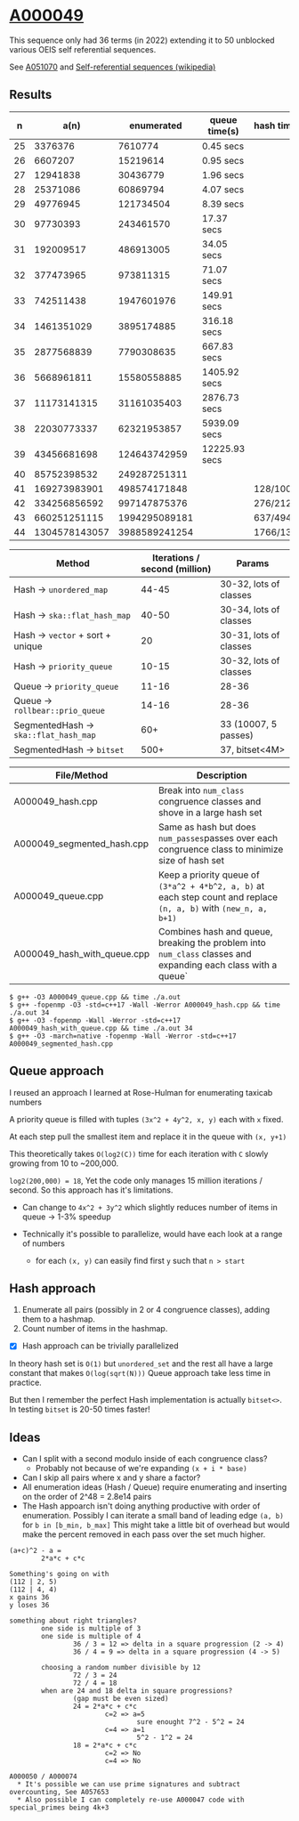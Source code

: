 # [A000049](https://oeis.org/A000049)

This sequence only had 36 terms (in 2022) extending it to 50 unblocked various OEIS self referential sequences.

See [A051070](https://oeis.org/A051070) and
[Self-referential sequences (wikipedia)](https://en.wikipedia.org/wiki/On-Line_Encyclopedia_of_Integer_Sequences#Self-referential_sequences)

## Results

| n  | a(n)          | enumerated    | queue time(s)  | hash time(s) |
|----|---------------|---------------|----------------|--------------|
| 25 | 3376376       | 7610774       | 0.45    secs   | |
| 26 | 6607207       | 15219614      | 0.95    secs   | |
| 27 | 12941838      | 30436779      | 1.96    secs   | |
| 28 | 25371086      | 60869794      | 4.07    secs   | |
| 29 | 49776945      | 121734504     | 8.39    secs   | |
| 30 | 97730393      | 243461570     | 17.37   secs   | |
| 31 | 192009517     | 486913005     | 34.05   secs   | |
| 32 | 377473965     | 973811315     | 71.07   secs   | |
| 33 | 742511438     | 1947601976    | 149.91  secs   | |
| 34 | 1461351029    | 3895174885    | 316.18  secs   | |
| 35 | 2877568839    | 7790308635    | 667.83  secs   | |
| 36 | 5668961811    | 15580558885   | 1405.92 secs   | |
| 37 | 11173141315   | 31161035403   | 2876.73 secs   | |
| 38 | 22030773337   | 62321953857   | 5939.09 secs   | |
| 39 | 43456681698   | 124643742959  | 12225.93 secs  | |
| 40 | 85752398532   | 249287251311  |                | |
| 41 | 169273983901  | 498574171848  |                | 128/1006 |
| 42 | 334256856592  | 997147875376  |                | 276/2124 |
| 43 | 660251251115  | 1994295089181 |                | 637/4940 |
| 44 | 1304578143057 | 3988589241254 |                | 1766/13671 |




| Method | Iterations / second (million) | Params |
|--------|-------------------------------|--------|
| Hash -> `unordered_map`               | 44-45 | 30-32, lots of classes |
| Hash -> `ska::flat_hash_map`          | 40-50 | 30-34, lots of classes |
| Hash -> `vector` + sort + unique      | 20    | 30-31, lots of classes |
| Hash -> `priority_queue`              | 10-15 | 30-32, lots of classes |
| Queue -> `priority_queue`             | 11-16 | 28-36 |
| Queue -> `rollbear::prio_queue`       | 14-16 | 28-36 |
| SegmentedHash -> `ska::flat_hash_map` | 60+   | 33 (10007, 5 passes) |
| SegmentedHash -> `bitset`             | 500+  | 37, bitset<4M> |

| File/Method | Description |
|-------------|-------------|
| A000049_hash.cpp | Break into `num_class` congruence classes and shove in a large hash set |
  A000049_segmented_hash.cpp | Same as hash but does `num_passes`passes over each congruence class to minimize size of hash set |
| A000049_queue.cpp | Keep a priority queue of `(3*a^2 + 4*b^2, a, b)` at each step count and replace `(n, a, b)` with `(new_n, a, b+1)` |
| A000049_hash_with_queue.cpp | Combines hash and queue, breaking the problem into `num_class` classes and expanding each class with a queue` |

```
$ g++ -O3 A000049_queue.cpp && time ./a.out
$ g++ -fopenmp -O3 -std=c++17 -Wall -Werror A000049_hash.cpp && time ./a.out 34
$ g++ -O3 -fopenmp -Wall -Werror -std=c++17 A000049_hash_with_queue.cpp && time ./a.out 34
$ g++ -O3 -march=native -fopenmp -Wall -Werror -std=c++17 A000049_segmented_hash.cpp
```


## Queue approach

I reused an approach I learned at Rose-Hulman for enumerating taxicab numbers

A priority queue is filled with tuples `(3x^2 + 4y^2, x, y)` each with `x` fixed.

At each step pull the smallest item and replace it in the queue with `(x, y+1)`

This theoretically takes `O(log2(C))` time for each iteration with `C` slowly growing from 10 to ~200,000.

`log2(200,000) = 18`, Yet the code only manages 15 million iterations / second. So this approach has it's limitations.

* Can change to `4x^2 + 3y^2` which slightly reduces number of items in queue -> 1-3% speedup

* Technically it's possible to parallelize, would have each look at a range of numbers
  * for each `(x, y)` can easily find first `y` such that `n > start`

## Hash approach

1. Enumerate all pairs (possibly in 2 or 4 congruence classes), adding them to a hashmap.
1. Count number of items in the hashmap.

* [X] Hash approach can be trivially parallelized

In theory hash set is `O(1)` but `unordered_set` and the rest all have a large constant
that makes `O(log(sqrt(N)))` Queue approach take less time in practice.

But then I remember the perfect Hash implementation is actually `bitset<>`.
In testing `bitset` is 20-50 times faster!

## Ideas

* Can I split with a second modulo inside of each congruence class?
  * Probably not because of we're expanding `(x + i * base)`
* Can I skip all pairs where x and y share a factor?
* All enumeration ideas (Hash / Queue) require enumerating and inserting on the order of 2^48 = 2.8e14 pairs
* The Hash appoarch isn't doing anything productive with order of enumeration.
  Possibly I can iterate a small band of leading edge `(a, b)` for `b in [b_min, b_max]`
  This might take a little bit of overhead but would make the percent removed in each pass
  over the set much higher.

```
(a+c)^2 - a =
        2*a*c + c*c

Something's going on with
(112 | 2, 5)
(112 | 4, 4)
x gains 36
y loses 36

something about right triangles?
        one side is multiple of 3
        one side is multiple of 4
                36 / 3 = 12 => delta in a square progression (2 -> 4)
                36 / 4 = 9 => delta in a square progression (4 -> 5)

        choosing a random number divisible by 12
                72 / 3 = 24
                72 / 4 = 18
        when are 24 and 18 delta in square progressions?
                (gap must be even sized)
                24 = 2*a*c + c*c
                        c=2 => a=5
                                sure enought 7^2 - 5^2 = 24
                        c=4 => a=1
                                5^2 - 1^2 = 24
                18 = 2*a*c + c*c
                        c=2 => No
                        c=4 => No

A000050 / A000074
  * It's possible we can use prime signatures and subtract overcounting, See A057653
  * Also possible I can completely re-use A000047 code with special_primes being 4k+3
